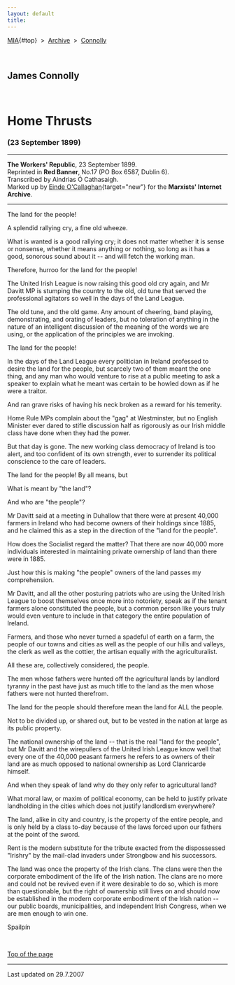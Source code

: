 ```yaml
---
layout: default
title: 
---
```

[MIA](../../../../index.htm){#top}  \> 
[Archive](../../../index.htm)  \>  [Connolly](../../index.htm)

 

## James Connolly

 

# Home Thrusts

### (23 September 1899)

------------------------------------------------------------------------

**The Workers' Republic**, 23 September 1899.\
Reprinted in **Red Banner**, No.17 (PO Box 6587, Dublin 6).\
Transcribed by Aindrias Ó Cathasaigh.\
Marked up by [Einde
O'Callaghan](../../../../admin/volunteers/biographies/eocallaghan.htm){target="new"}
for the **Marxists' Internet Archive**.

------------------------------------------------------------------------

The land for the people!

A splendid rallying cry, a fine old wheeze.

What is wanted is a good rallying cry; it does not matter whether it is
sense or nonsense, whether it means anything or nothing, so long as it
has a good, sonorous sound about it -- and will fetch the working man.

Therefore, hurroo for the land for the people!

The United Irish League is now raising this good old cry again, and Mr
Davitt MP is stumping the country to the old, old tune that served the
professional agitators so well in the days of the Land League.

The old tune, and the old game. Any amount of cheering, band playing,
demonstrating, and orating of leaders, but no toleration of anything in
the nature of an intelligent discussion of the meaning of the words we
are using, or the application of the principles we are invoking.

The land for the people!

In the days of the Land League every politician in Ireland professed to
desire the land for the people, but scarcely two of them meant the one
thing, and any man who would venture to rise at a public meeting to ask
a speaker to explain what he meant was certain to be howled down as if
he were a traitor.

And ran grave risks of having his neck broken as a reward for his
temerity.

Home Rule MPs complain about the "gag" at Westminster, but no English
Minister ever dared to stifle discussion half as rigorously as our Irish
middle class have done when they had the power.

But that day is gone. The new working class democracy of Ireland is too
alert, and too confident of its own strength, ever to surrender its
political conscience to the care of leaders.

The land for the people! By all means, but

What is meant by "the land"?

And who are "the people"?

Mr Davitt said at a meeting in Duhallow that there were at present
40,000 farmers in Ireland who had become owners of their holdings since
1885, and he claimed this as a step in the direction of the "land for
the people".

How does the Socialist regard the matter? That there are now 40,000 more
individuals interested in maintaining private ownership of land than
there were in 1885.

Just how this is making "the people" owners of the land passes my
comprehension.

Mr Davitt, and all the other posturing patriots who are using the United
Irish League to boost themselves once more into notoriety, speak as if
the tenant farmers alone constituted the people, but a common person
like yours truly would even venture to include in that category the
entire population of Ireland.

Farmers, and those who never turned a spadeful of earth on a farm, the
people of our towns and cities as well as the people of our hills and
valleys, the clerk as well as the cottier, the artisan equally with the
agriculturalist.

All these are, collectively considered, the people.

The men whose fathers were hunted off the agricultural lands by landlord
tyranny in the past have just as much title to the land as the men whose
fathers were not hunted therefrom.

The land for the people should therefore mean the land for ALL the
people.

Not to be divided up, or shared out, but to be vested in the nation at
large as its public property.

The national ownership of the land -- that is the real "land for the
people", but Mr Davitt and the wirepullers of the United Irish League
know well that every one of the 40,000 peasant farmers he refers to as
owners of their land are as much opposed to national ownership as Lord
Clanricarde himself.

And when they speak of land why do they only refer to agricultural land?

What moral law, or maxim of political economy, can be held to justify
private landholding in the cities which does not justify landlordism
everywhere?

The land, alike in city and country, is the property of the entire
people, and is only held by a class to-day because of the laws forced
upon our fathers at the point of the sword.

Rent is the modern substitute for the tribute exacted from the
dispossessed "Irishry" by the mail-clad invaders under Strongbow and his
successors.

The land was once the property of the Irish clans. The clans were then
the corporate embodiment of the life of the Irish nation. The clans are
no more and could not be revived even if it were desirable to do so,
which is more than questionable, but the right of ownership still lives
on and should now be established in the modern corporate embodiment of
the Irish nation -- our public boards, municipalities, and independent
Irish Congress, when we are men enough to win one.

Spailpín

 

[Top of the page](#top)

------------------------------------------------------------------------

Last updated on 29.7.2007
